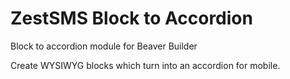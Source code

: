 # ZestSMS Block to Accordion
Block to accordion module for Beaver Builder

Create WYSIWYG blocks which turn into an accordion for mobile.
